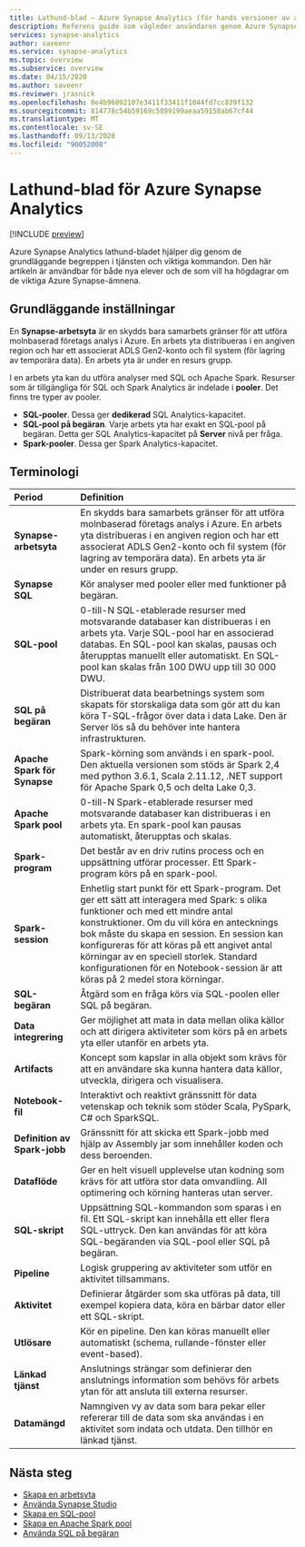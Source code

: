 ```yaml
---
title: Lathund-blad – Azure Synapse Analytics (för hands versioner av arbets ytor)
description: Referens guide som vägleder användaren genom Azure Synapse Analytics
services: synapse-analytics
author: saveenr
ms.service: synapse-analytics
ms.topic: overview
ms.subservice: overview
ms.date: 04/15/2020
ms.author: saveenr
ms.reviewer: jrasnick
ms.openlocfilehash: 0e4b96092107e3411f33411f1044fd7cc839f132
ms.sourcegitcommit: 814778c54b59169c5899199aeaa59158ab67cf44
ms.translationtype: MT
ms.contentlocale: sv-SE
ms.lasthandoff: 09/13/2020
ms.locfileid: "90052008"
---
```

# <a name="azure-synapse-analytics-cheat-sheet"></a>Lathund-blad för Azure Synapse Analytics

[!INCLUDE [preview](includes/note-preview.md)]

Azure Synapse Analytics lathund-bladet hjälper dig genom de grundläggande begreppen i tjänsten och viktiga kommandon. Den här artikeln är användbar för både nya elever och de som vill ha högdagrar om de viktiga Azure Synapse-ämnena.

## <a name="basics"></a>Grundläggande inställningar

En **Synapse-arbetsyta** är en skydds bara samarbets gränser för att utföra molnbaserad företags analys i Azure. En arbets yta distribueras i en angiven region och har ett associerat ADLS Gen2-konto och fil system (för lagring av temporära data). En arbets yta är under en resurs grupp.

I en arbets yta kan du utföra analyser med SQL och Apache Spark. Resurser som är tillgängliga för SQL och Spark Analytics är indelade i **pooler**. Det finns tre typer av pooler.
* **SQL-pooler**. Dessa ger **dedikerad** SQL Analytics-kapacitet.
* **SQL-pool på begäran**. Varje arbets yta har exakt en SQL-pool på begäran. Detta ger SQL Analytics-kapacitet på **Server** nivå per fråga.
* **Spark-pooler**. Dessa ger Spark Analytics-kapacitet.
## <a name="terminology"></a>Terminologi
| Period                         | Definition      |
|:---                                 |:---                 |
| **Synapse-arbetsyta** | En skydds bara samarbets gränser för att utföra molnbaserad företags analys i Azure. En arbets yta distribueras i en angiven region och har ett associerat ADLS Gen2-konto och fil system (för lagring av temporära data). En arbets yta är under en resurs grupp. |
| **Synapse SQL**   | Kör analyser med pooler eller med funktioner på begäran.  |
| **SQL-pool**   | 0-till-N SQL-etablerade resurser med motsvarande databaser kan distribueras i en arbets yta. Varje SQL-pool har en associerad databas. En SQL-pool kan skalas, pausas och återupptas manuellt eller automatiskt. En SQL-pool kan skalas från 100 DWU upp till 30 000 DWU.       |
| **SQL på begäran**   | Distribuerat data bearbetnings system som skapats för storskaliga data som gör att du kan köra T-SQL-frågor över data i data Lake. Den är Server lös så du behöver inte hantera infrastrukturen.       |
|**Apache Spark för Synapse** | Spark-körning som används i en spark-pool. Den aktuella versionen som stöds är Spark 2,4 med python 3.6.1, Scala 2.11.12, .NET support för Apache Spark 0,5 och delta Lake 0,3.  | 
| **Apache Spark pool**  | 0-till-N Spark-etablerade resurser med motsvarande databaser kan distribueras i en arbets yta. En spark-pool kan pausas automatiskt, återupptas och skalas.  |
| **Spark-program**  |   Det består av en driv rutins process och en uppsättning utförar processer. Ett Spark-program körs på en spark-pool.            |
| **Spark-session**  |   Enhetlig start punkt för ett Spark-program. Det ger ett sätt att interagera med Spark: s olika funktioner och med ett mindre antal konstruktioner. Om du vill köra en antecknings bok måste du skapa en session. En session kan konfigureras för att köras på ett angivet antal körningar av en speciell storlek. Standard konfigurationen för en Notebook-session är att köras på 2 medel stora körningar. |
| **SQL-begäran**  |   Åtgärd som en fråga körs via SQL-poolen eller SQL på begäran. |
|**Data integrering**| Ger möjlighet att mata in data mellan olika källor och att dirigera aktiviteter som körs på en arbets yta eller utanför en arbets yta.| 
|**Artifacts**| Koncept som kapslar in alla objekt som krävs för att en användare ska kunna hantera data källor, utveckla, dirigera och visualisera.|
|**Notebook-fil**| Interaktivt och reaktivt gränssnitt för data vetenskap och teknik som stöder Scala, PySpark, C# och SparkSQL. |
|**Definition av Spark-jobb**|Gränssnitt för att skicka ett Spark-jobb med hjälp av Assembly jar som innehåller koden och dess beroenden.|
|**Dataflöde**|  Ger en helt visuell upplevelse utan kodning som krävs för att utföra stor data omvandling. All optimering och körning hanteras utan server. |
|**SQL-skript**| Uppsättning SQL-kommandon som sparas i en fil. Ett SQL-skript kan innehålla ett eller flera SQL-uttryck. Den kan användas för att köra SQL-begäranden via SQL-pool eller SQL på begäran.|
|**Pipeline**| Logisk gruppering av aktiviteter som utför en aktivitet tillsammans.|
|**Aktivitet**| Definierar åtgärder som ska utföras på data, till exempel kopiera data, köra en bärbar dator eller ett SQL-skript.|
|**Utlösare**| Kör en pipeline. Den kan köras manuellt eller automatiskt (schema, rullande-fönster eller event-based).|
|**Länkad tjänst**| Anslutnings strängar som definierar den anslutnings information som behövs för arbets ytan för att ansluta till externa resurser.|
|**Datamängd**|  Namngiven vy av data som bara pekar eller refererar till de data som ska användas i en aktivitet som indata och utdata. Den tillhör en länkad tjänst.|

## <a name="next-steps"></a>Nästa steg

- [Skapa en arbetsyta](quickstart-create-workspace.md)
- [Använda Synapse Studio](quickstart-synapse-studio.md)
- [Skapa en SQL-pool](quickstart-create-sql-pool-portal.md)
- [Skapa en Apache Spark pool](quickstart-create-apache-spark-pool-portal.md)
- [Använda SQL på begäran](quickstart-sql-on-demand.md)

